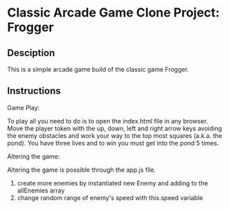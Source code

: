 # Classic Arcade Game Clone Project: Frogger

## Desciption

This is a simple arcade game build of the classic game Frogger.

## Instructions

Game Play:

To play all you need to do is to open the index.html file in any browser.
Move the player token with the up, down, left and right arrow keys avoiding the enemy obstacles and work your way to the top most squares (a.k.a. the pond). You have three lives and to win you must get into the pond 5 times.

Altering the game:

Altering the game is possible through the app.js file.
1) create more enemies by instantiated new Enemy and adding to the allEnemies array
2) change random range of enemy's speed with this.speed variable
